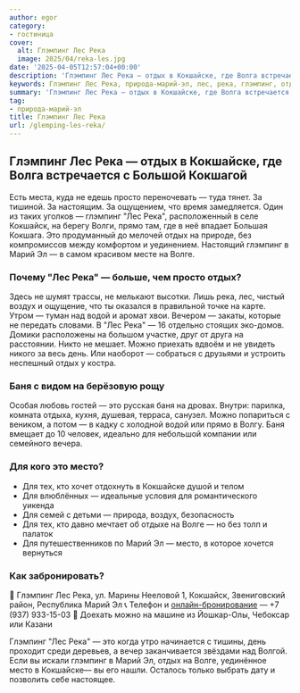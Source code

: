 ```yaml
---
author: egor
category:
- гостиница
cover:
  alt: Глэмпинг Лес Река
  image: 2025/04/reka-les.jpg
date: '2025-04-05T12:57:04+00:00'
description: 'Глэмпинг Лес Река — отдых в Кокшайске, где Волга встречается с Большой Кокшагой Есть места, куда не едешь просто переночевать — туда тянет. За тишиной. За...'
keywords: Глэмпинг Лес Река, природа-марий-эл, лес, река, глэмпинг, отдых, это, марий, кокшайске, волге, баня, место, просто, кокшайск, прямо, воздух, водой
summary: 'Глэмпинг Лес Река — отдых в Кокшайске, где Волга встречается с Большой Кокшагой Есть места, куда не едешь просто переночевать — туда тянет. За тишиной. За...'
tag:
- природа-марий-эл
title: Глэмпинг Лес Река
url: /glemping-les-reka/
---
```


## Глэмпинг Лес Река — отдых в Кокшайске, где Волга встречается с Большой Кокшагой

Есть места, куда не едешь просто переночевать — туда тянет. За тишиной. За настоящим. За ощущением, что время замедляется. Один из таких уголков — глэмпинг "Лес Река", расположенный в селе Кокшайск, на берегу Волги, прямо там, где в неё впадает Большая Кокшага. Это продуманный до мелочей отдых на природе, без компромиссов между комфортом и уединением. Настоящий глэмпинг в Марий Эл — в самом красивом месте на Волге.

### Почему "Лес Река" — больше, чем просто отдых?

Здесь не шумят трассы, не мелькают высотки. Лишь река, лес, чистый воздух и ощущение, что ты оказался в правильной точке на карте. Утром — туман над водой и аромат хвои. Вечером — закаты, которые не передать словами. В "Лес Река" — 16 отдельно стоящих эко-домов. Домики расположены на большом участке, друг от друга на расстоянии. Никто не мешает. Можно приехать вдвоём и не увидеть никого за весь день. Или наоборот — собраться с друзьями и устроить неспешный отдых у костра.

### Баня с видом на берёзовую рощу

Особая любовь гостей — это русская баня на дровах. Внутри: парилка, комната отдыха, кухня, душевая, терраса, санузел.
Можно попариться с веником, а потом — в кадку с холодной водой или прямо в Волгу. Баня вмещает до 10 человек, идеально для небольшой компании или семейного вечера.

### Для кого это место?

- Для тех, кто хочет отдохнуть в Кокшайске душой и телом
- Для влюблённых — идеальные условия для романтического уикенда
- Для семей с детьми — природа, воздух, безопасность
- Для тех, кто давно мечтает об отдыхе на Волге — но без толп и палаток
- Для путешественников по Марий Эл — место, в которое хочется вернуться

### Как забронировать?

📍 Глэмпинг Лес Река, ул. Марины Нееловой 1, Кокшайск, Звениговский район, Республика Марий Эл
📞 Телефон и [онлайн-бронирование](https://lesreka12.ru/) — +7 (937) 933-15-03
🚗 Доехать можно на машине из Йошкар-Олы, Чебоксар или Казани

Глэмпинг "Лес Река" — это когда утро начинается с тишины, день проходит среди деревьев, а вечер заканчивается звёздами над Волгой. Если вы искали глэмпинг в Марий Эл, отдых на Волге, уединённое место в Кокшайске— вы его нашли. Осталось только выбрать дату и позволить себе настоящее.